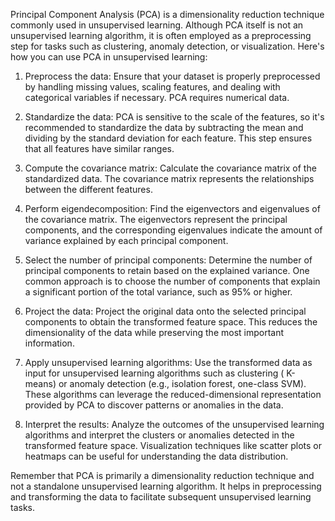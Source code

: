 Principal Component Analysis (PCA) is a dimensionality reduction technique commonly used in unsupervised learning. Although PCA itself is not an unsupervised learning algorithm, it is often employed as a preprocessing step for tasks such as clustering, anomaly detection, or visualization. Here's how you can use PCA in unsupervised learning:

1. Preprocess the data: Ensure that your dataset is properly preprocessed by handling missing values, scaling features, and dealing with categorical variables if necessary. PCA requires numerical data.

2. Standardize the data: PCA is sensitive to the scale of the features, so it's recommended to standardize the data by subtracting the mean and dividing by the standard deviation for each feature. This step ensures that all features have similar ranges.

3. Compute the covariance matrix: Calculate the covariance matrix of the standardized data. The covariance matrix represents the relationships between the different features.

4. Perform eigendecomposition: Find the eigenvectors and eigenvalues of the covariance matrix. The eigenvectors represent the principal components, and the corresponding eigenvalues indicate the amount of variance explained by each principal component.

5. Select the number of principal components: Determine the number of principal components to retain based on the explained variance. One common approach is to choose the number of components that explain a significant portion of the total variance, such as 95% or higher.

6. Project the data: Project the original data onto the selected principal components to obtain the transformed feature space. This reduces the dimensionality of the data while preserving the most important information.

7. Apply unsupervised learning algorithms: Use the transformed data as input for unsupervised learning algorithms such as clustering ( K-means) or anomaly detection (e.g., isolation forest, one-class SVM). These algorithms can leverage the reduced-dimensional representation provided by PCA to discover patterns or anomalies in the data.

8. Interpret the results: Analyze the outcomes of the unsupervised learning algorithms and interpret the clusters or anomalies detected in the transformed feature space. Visualization techniques like scatter plots or heatmaps can be useful for understanding the data distribution.

Remember that PCA is primarily a dimensionality reduction technique and not a standalone unsupervised learning algorithm. It helps in preprocessing and transforming the data to facilitate subsequent unsupervised learning tasks.

